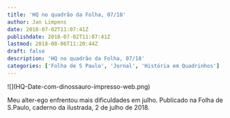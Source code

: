 ```yaml
---
title: 'HQ no quadrão da Folha, 07/18'
author: Jan Limpens
date: 2018-07-02T11:07:41Z
publishdate: 2018-07-02T11:07:41Z
lastmod: 2018-08-06T11:20:44Z
draft: false
description: 'HQ no quadrão da Folha, 07/18'
categories: ['Folha de S Paulo', 'Jornal', 'História em Quadrinhos']
---
```



<!-- wp:image {"id":1139} -->![](HQ-Date-com-dinossauro-impresso-web.png) <!-- /wp:image --> <!-- wp:paragraph --> 
Meu alter-ego enfrentou mais dificuldades em julho. Publicado na Folha de S.Paulo, caderno da ilustrada, 2 de julho de 2018.
 <!-- /wp:paragraph -->
